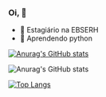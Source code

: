 ### Oi, 👋


- 🔭 Estagiário na EBSERH
- 🌱 Aprendendo python

[![Anurag's GitHub stats](https://github-readme-stats.vercel.app/api?username=brunomatsuda&show_&theme=merko)](https://github.com/anuraghazra/github-readme-stats)

![Anurag's GitHub stats](https://github-readme-stats.vercel.app/api?username=brunomatsuda&show_icons=true&theme=merko)

[![Top Langs](https://github-readme-stats.vercel.app/api/top-langs/?username=brunomatsuda&show_&theme=merko)](https://github.com/anuraghazra/github-readme-stats)


